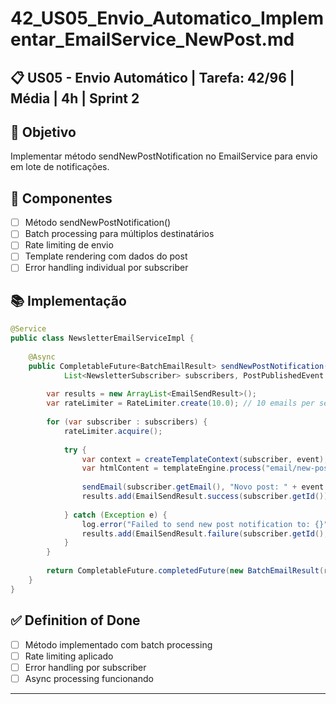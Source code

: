 # 42_US05_Envio_Automatico_Implementar_EmailService_NewPost.md

## 📋 US05 - Envio Automático | Tarefa: 42/96 | Média | 4h | Sprint 2

## 🎯 Objetivo
Implementar método sendNewPostNotification no EmailService para envio em lote de notificações.

## 📝 Componentes
- [ ] Método sendNewPostNotification()
- [ ] Batch processing para múltiplos destinatários
- [ ] Rate limiting de envio
- [ ] Template rendering com dados do post
- [ ] Error handling individual por subscriber

## 📚 Implementação
```java
@Service
public class NewsletterEmailServiceImpl {
    
    @Async
    public CompletableFuture<BatchEmailResult> sendNewPostNotification(
            List<NewsletterSubscriber> subscribers, PostPublishedEvent event) {
        
        var results = new ArrayList<EmailSendResult>();
        var rateLimiter = RateLimiter.create(10.0); // 10 emails per second
        
        for (var subscriber : subscribers) {
            rateLimiter.acquire();
            
            try {
                var context = createTemplateContext(subscriber, event);
                var htmlContent = templateEngine.process("email/new-post-notification", context);
                
                sendEmail(subscriber.getEmail(), "Novo post: " + event.getTitle(), htmlContent);
                results.add(EmailSendResult.success(subscriber.getId()));
                
            } catch (Exception e) {
                log.error("Failed to send new post notification to: {}", subscriber.getEmail(), e);
                results.add(EmailSendResult.failure(subscriber.getId(), e.getMessage()));
            }
        }
        
        return CompletableFuture.completedFuture(new BatchEmailResult(results));
    }
}
```

## ✅ Definition of Done
- [ ] Método implementado com batch processing
- [ ] Rate limiting aplicado
- [ ] Error handling por subscriber
- [ ] Async processing funcionando

---